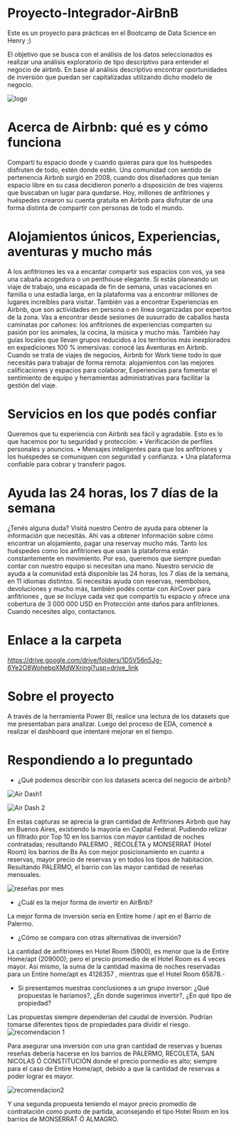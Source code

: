 # Proyecto-Integrador-AirBnB

Este es un proyecto para prácticas en el Bootcamp de Data Science en Henry ;)

El objetivo que se busca con el análisis de los datos seleccionados es realizar una análisis exploratorio de tipo descriptivo para entender el negocio de airbnb. 
En base al análisis descriptivo encontrar oportunidades de inversión que puedan ser capitalizadas utilizando dicho modelo de negocio.

![logo](https://github.com/JimeFioni/Proyecto-Integrador-AirBnB/assets/89840721/41feab7b-1814-4a10-a7a5-3c01e8bfea49)

# Acerca de Airbnb: qué es y cómo funciona

Compartí tu espacio donde y cuando quieras para que los huéspedes disfruten de todo, estén donde estén.
Una comunidad con sentido de pertenencia
Airbnb surgió en 2008, cuando dos diseñadores que tenían espacio libre en su casa decidieron ponerlo a disposición de tres viajeros que buscaban un lugar para quedarse. Hoy, millones de anfitriones y huéspedes crearon su cuenta gratuita en Airbnb para disfrutar de una forma distinta de compartir con personas de todo el mundo.

# Alojamientos únicos, Experiencias, aventuras y mucho más
A los anfitriones les va a encantar compartir sus espacios con vos, ya sea una cabaña acogedora o un penthouse elegante. Si estás planeando un viaje de trabajo, una escapada de fin de semana, unas vacaciones en familia o una estadía larga, en la plataforma vas a encontrar millones de lugares increíbles para visitar.
También vas a encontrar Experiencias en Airbnb, que son actividades en persona o en línea organizadas por expertos de la zona. Vas a encontrar desde sesiones de susurrado de caballos hasta caminatas por cañones: los anfitriones de experiencias comparten su pasión por los animales, la cocina, la música y mucho más.
También hay guías locales que llevan grupos reducidos a los territorios más inexplorados en expediciones 100 % inmersivas: conocé las Aventuras en Airbnb.
Cuando se trata de viajes de negocios, Airbnb for Work tiene todo lo que necesitás para trabajar de forma remota: alojamientos con las mejores calificaciones y espacios para colaborar, Experiencias para fomentar el sentimiento de equipo y herramientas administrativas para facilitar la gestión del viaje.

# Servicios en los que podés confiar
Queremos que tu experiencia con Airbnb sea fácil y agradable. Esto es lo que hacemos por tu seguridad y protección:
•	Verificación de perfiles personales y anuncios.
•	Mensajes inteligentes para que los anfitriones y los huéspedes se comuniquen con seguridad y confianza.
•	Una plataforma confiable para cobrar y transferir pagos.

# Ayuda las 24 horas, los 7 días de la semana
¿Tenés alguna duda? Visitá nuestro Centro de ayuda para obtener la información que necesitás. Ahí vas a obtener información sobre cómo encontrar un alojamiento, pagar una reservay mucho más.
Tanto los huéspedes como los anfitriones que usan la plataforma están constantemente en movimiento. Por eso, queremos que siempre puedan contar con nuestro equipo si necesitan una mano. Nuestro servicio de ayuda a la comunidad está disponible las 24 horas, los 7 días de la semana, en 11 idiomas distintos. Si necesitás ayuda con reservas, reembolsos, devoluciones y mucho más, también podés contar con AirCover para anfitriones , que se incluye cada vez que compartís tu espacio y ofrece una cobertura de 3 000 000 USD en Protección ante daños para anfitriones. Cuando necesites algo, contactanos.


# Enlace a la carpeta 
https://drive.google.com/drive/folders/1D5V56n5Jg-6Ye2O8WohebpXMdWXringi?usp=drive_link 



# Sobre el proyecto
A través de la herramienta Power BI, realice una lectura de los datasets que me presentaban para analizar.
Luego del proceso de EDA, comencé a realizar el dashboard que intentaré mejorar en el tiempo. 

# Respondiendo a lo preguntado 

* ¿Qué podemos describir con los datasets acerca del negocio de airbnb?
  
![Air Dash1](https://github.com/JimeFioni/Proyecto-Integrador-AirBnB/assets/89840721/e54b5564-c1bf-4c20-90e3-02f0841f5c02)

![Air Dash 2](https://github.com/JimeFioni/Proyecto-Integrador-AirBnB/assets/89840721/1c25106e-6ca7-4d16-90d5-26dfaf72f119)

En estas capturas  se aprecia la gran cantidad de Anfitriones Airbnb que hay en Buenos Aires, existiendo la mayoria en Capital Federal.
Pudiendo relizar un filtrado por Top 10 en los barrios con mayor cantidad de noches contratadas; resultando PALERMO , RECOLETA y MONSERRAT (Hotel Room) los barrios de Bs As con mejor posicionamiento en cuanto a reservas, mayor precio de reservas y en todos los tipos de habitación.
Resultando PALERMO, el barrio con las mayor cantidad de reseñas mensuales.

![reseñas por mes](https://github.com/JimeFioni/Proyecto-Integrador-AirBnB/assets/89840721/6569c276-09fd-4e4b-a7b2-b8cd67de56a7)


* ¿Cuál es la mejor forma de invertir en AirBnb?

La mejor forma de inversión sería en Entire home / apt en el Barrio de Palermo.
   
* ¿Cómo se compara con otras alternativas de inversión?

La cantidad de anfitriones en Hotel Room (5900), es menor que la de Entire Home/apt (209000); pero el precio promedio de el Hotel Room es 4 veces mayor.
  Asi mismo, la suma de la cantidad maxima de noches reservadas para un Entire home/apt es 4126357 , mientras que el Hotel Room 65878.-
  
* Si presentamos nuestras conclusiones a un grupo inversor: ¿Qué propuestas le haríamos?,
 ¿En donde sugerimos invertir?, ¿En qué tipo de propiedad?

Las propuestas siempre dependerían del caudal de inversión. Podrían tomarse diferentes tipos de propiedades para dividir el riesgo. 
![recomendacion 1](https://github.com/JimeFioni/Proyecto-Integrador-AirBnB/assets/89840721/a917d6bf-4b89-41d1-bcc3-b57bab60c622)

Para asegurar una inversión con una gran cantidad de reservas y buenas reseñas debería hacerse en los barrios de PALERMO, RECOLETA, SAN NICOLAS Ó CONSTITUCIÓN donde el precio pormedio es alto; siempre para el caso de Entire Home/apt, debido a que la cantidad de reservas a poder lograr es mayor.

![recomendacion2](https://github.com/JimeFioni/Proyecto-Integrador-AirBnB/assets/89840721/b876a5f0-5982-4310-b4fe-f0d7bdfbbdb1)

Y una segunda propuesta teniendo el mayor precio promedio de contratación como punto de partida, aconsejando el tipo Hotel Room en los barrios de MONSERRAT Ó ALMAGRO.


